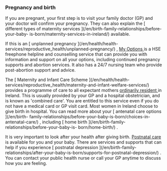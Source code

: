 ###  Pregnancy and birth

If you are pregnant, your first step is to visit your family doctor (GP) and
your doctor will confirm your pregnancy. They can also explain the [ different
types of maternity services ](/en/birth-family-relationships/before-your-baby-
is-born/maternity-services-in-ireland/) available.

If this is an [ unplanned pregnancy ](/en/health/health-
services/reproductive_health/unplanned-pregnancy/) , [ My Options
](http://www.positiveoptions.ie) is a HSE freephone helpline and counselling
service that can provide you with information and support on all your options,
including continued pregnancy supports and abortion services. It also has a
24/7 nursing team who provide post-abortion support and advice.

The [ Maternity and Infant Care Scheme ](/en/health/health-
services/reproductive_health/maternity-and-infant-welfare-services/) provides
a programme of care to all expectant mothers [ ordinarily resident
](/en/health/health-system/entitlement-to-public-health-services/) in Ireland.
This is usually provided by your GP and a hospital obstetrician, and is known
as 'combined care'. You are entitled to this service even if you do not have a
medical card or GP visit card. Most women in Ireland choose to give birth in
hospital. You can read more about your [ antenatal care options ](/en/birth-
family-relationships/before-your-baby-is-born/choices-in-antenatal-care/) ,
including [ home birth ](/en/birth-family-relationships/before-your-baby-is-
born/home-birth/) .

It is very important to look after your health after giving birth. [ Postnatal
care ](/en/birth-family-relationships/after-your-baby-is-born/postnatal-care/)
is available for you and your baby. There are services and supports that can
help if you experience [ postnatal depression ](/en/birth-family-
relationships/after-your-baby-is-born/supports-for-postnatal-depression/) .
You can contact your public health nurse or call your GP anytime to discuss
how you are feeling.
